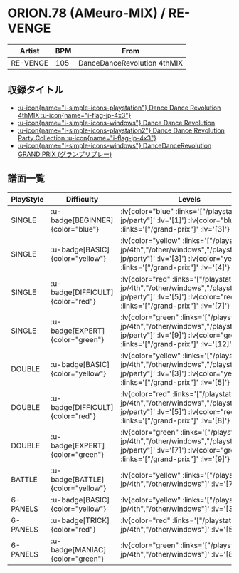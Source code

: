 # ORION.78 (AMeuro-MIX) / RE-VENGE

|Artist|BPM|From|
|------|---|----|
|RE-VENGE|105|DanceDanceRevolution 4thMIX|

## 収録タイトル

- [ :u-icon{name="i-simple-icons-playstation"} Dance Dance Revolution 4thMIX :u-icon{name="i-flag-jp-4x3"} ](/playstation-jp/4th)
- [ :u-icon{name="i-simple-icons-windows"} Dance Dance Revolution](/other/windows)
- [ :u-icon{name="i-simple-icons-playstation2"} Dance Dance Revolution Party Collection :u-icon{name="i-flag-jp-4x3"} ](/playstation2-jp/party)
- [ :u-icon{name="i-simple-icons-windows"} DanceDanceRevolution GRAND PRIX (グランプリプレー)](/grand-prix)

## 譜面一覧

|PlayStyle|Difficulty|Levels|Notes|Movie|
|---------|----------|------|-----|-----|
|SINGLE| :u-badge[BEGINNER]{color="blue"} | :lv{color="blue" :links='["/playstation2-jp/party"]' :lv='[1]'}  :lv{color="blue" :links='["/grand-prix"]' :lv='[3]'} |60/0||
|SINGLE| :u-badge[BASIC]{color="yellow"} | :lv{color="yellow" :links='["/playstation-jp/4th","/other/windows","/playstation2-jp/party"]' :lv='[3]'}  :lv{color="yellow" :links='["/grand-prix"]' :lv='[4]'} |101/0||
|SINGLE| :u-badge[DIFFICULT]{color="red"} | :lv{color="red" :links='["/playstation-jp/4th","/other/windows","/playstation2-jp/party"]' :lv='[5]'}  :lv{color="red" :links='["/grand-prix"]' :lv='[7]'} |170/0||
|SINGLE| :u-badge[EXPERT]{color="green"} | :lv{color="green" :links='["/playstation-jp/4th","/other/windows","/playstation2-jp/party"]' :lv='[9]'}  :lv{color="green" :links='["/grand-prix"]' :lv='[12]'} |320/0||
|DOUBLE| :u-badge[BASIC]{color="yellow"} | :lv{color="yellow" :links='["/playstation-jp/4th","/other/windows","/playstation2-jp/party"]' :lv='[3]'}  :lv{color="yellow" :links='["/grand-prix"]' :lv='[5]'} |113/0||
|DOUBLE| :u-badge[DIFFICULT]{color="red"} | :lv{color="red" :links='["/playstation-jp/4th","/other/windows","/playstation2-jp/party"]' :lv='[5]'}  :lv{color="red" :links='["/grand-prix"]' :lv='[8]'} |184/0||
|DOUBLE| :u-badge[EXPERT]{color="green"} | :lv{color="green" :links='["/playstation-jp/4th","/other/windows","/playstation2-jp/party"]' :lv='[7]'}  :lv{color="green" :links='["/grand-prix"]' :lv='[9]'} |261/0||
|BATTLE| :u-badge[BATTLE]{color="yellow"} | :lv{color="yellow" :links='["/playstation-jp/4th","/other/windows"]' :lv='[7]'} |||
|6-PANELS| :u-badge[BASIC]{color="yellow"} | :lv{color="yellow" :links='["/playstation-jp/4th","/other/windows"]' :lv='[3]'} |104/0||
|6-PANELS| :u-badge[TRICK]{color="red"} | :lv{color="red" :links='["/playstation-jp/4th","/other/windows"]' :lv='[5]'} |160/0||
|6-PANELS| :u-badge[MANIAC]{color="green"} | :lv{color="green" :links='["/playstation-jp/4th","/other/windows"]' :lv='[8]'} |273/0||
